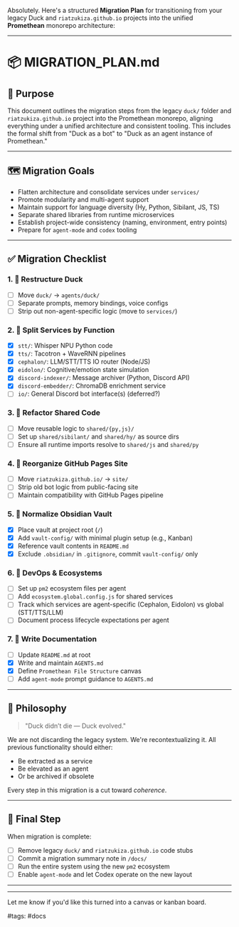 Absolutely. Here's a structured **Migration Plan** for transitioning from your legacy Duck and `riatzukiza.github.io` projects into the unified **Promethean** monorepo architecture:

---

# 📦 MIGRATION\_PLAN.md

## 🧭 Purpose

This document outlines the migration steps from the legacy `duck/` folder and `riatzukiza.github.io` project into the Promethean monorepo, aligning everything under a unified architecture and consistent tooling. This includes the formal shift from "Duck as a bot" to "Duck as an agent instance of Promethean."

---

## 🗺️ Migration Goals

* Flatten architecture and consolidate services under `services/`
* Promote modularity and multi-agent support
* Maintain support for language diversity (Hy, Python, Sibilant, JS, TS)
* Separate shared libraries from runtime microservices
* Establish project-wide consistency (naming, environment, entry points)
* Prepare for `agent-mode` and `codex` tooling

---

## ✅ Migration Checklist

### 1. 🔀 Restructure Duck

* [ ] Move `duck/` → `agents/duck/`
* [ ] Separate prompts, memory bindings, voice configs
* [ ] Strip out non-agent-specific logic (move to `services/`)

### 2. 🧩 Split Services by Function

* [x] `stt/`: Whisper NPU Python code
* [x] `tts/`: Tacotron + WaveRNN pipelines
* [x] `cephalon/`: LLM/STT/TTS IO router (Node/JS)
* [x] `eidolon/`: Cognitive/emotion state simulation
* [x] `discord-indexer/`: Message archiver (Python, Discord API)
* [x] `discord-embedder/`: ChromaDB enrichment service
* [ ] `io/`: General Discord bot interface(s) (deferred?)

### 3. 🧼 Refactor Shared Code

* [ ] Move reusable logic to `shared/{py,js}/`
* [ ] Set up `shared/sibilant/` and `shared/hy/` as source dirs
* [ ] Ensure all runtime imports resolve to `shared/js` and `shared/py`

### 4. 📂 Reorganize GitHub Pages Site

* [ ] Move `riatzukiza.github.io/` → `site/`
* [ ] Strip old bot logic from public-facing site
* [ ] Maintain compatibility with GitHub Pages pipeline

### 5. 📁 Normalize Obsidian Vault

* [x] Place vault at project root (`/`)
* [x] Add `vault-config/` with minimal plugin setup (e.g., Kanban)
* [x] Reference vault contents in `README.md`
* [x] Exclude `.obsidian/` in `.gitignore`, commit `vault-config/` only

### 6. 🧪 DevOps & Ecosystems

* [ ] Set up `pm2` ecosystem files per agent
* [ ] Add `ecosystem.global.config.js` for shared services
* [ ] Track which services are agent-specific (Cephalon, Eidolon) vs global (STT/TTS/LLM)
* [ ] Document process lifecycle expectations per agent

### 7. 📜 Write Documentation

* [ ] Update `README.md` at root
* [x] Write and maintain `AGENTS.md`
* [x] Define `Promethean File Structure` canvas
* [ ] Add `agent-mode` prompt guidance to `AGENTS.md`

---

## 🧠 Philosophy

> "Duck didn’t die — Duck evolved."

We are not discarding the legacy system. We're recontextualizing it. All previous functionality should either:

* Be extracted as a service
* Be elevated as an agent
* Or be archived if obsolete

Every step in this migration is a cut toward *coherence*.

---

## 📌 Final Step

When migration is complete:

* [ ] Remove legacy `duck/` and `riatzukiza.github.io` code stubs
* [ ] Commit a migration summary note in `/docs/`
* [ ] Run the entire system using the new `pm2` ecosystem
* [ ] Enable `agent-mode` and let Codex operate on the new layout

---



---

Let me know if you'd like this turned into a canvas or kanban board.

#tags: #docs
